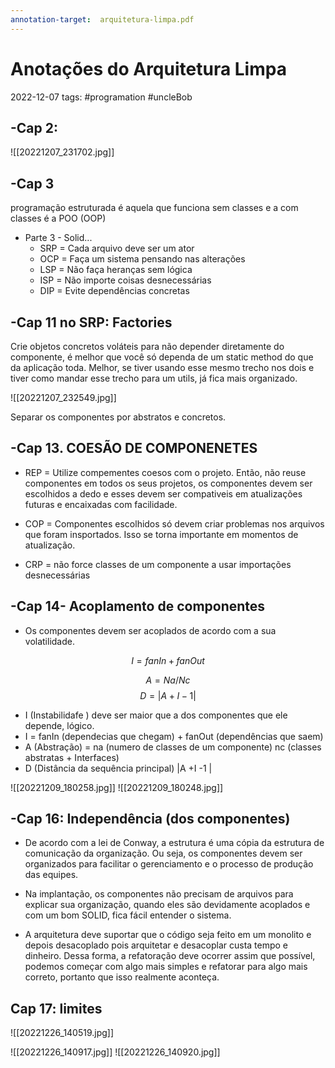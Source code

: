 ```yaml
---
annotation-target:  arquitetura-limpa.pdf
---
```

# Anotações do Arquitetura Limpa
2022-12-07
tags: #programation #uncleBob

## -Cap 2: 

![[20221207_231702.jpg]]

## -Cap 3
programação estruturada é aquela que funciona sem classes e a com classes é a POO (OOP) 

* Parte 3 - Solid...
    * SRP = Cada arquivo deve ser um ator
    * OCP = Faça um sistema pensando nas alterações
    * LSP = Não faça heranças sem lógica
    * ISP = Não importe coisas desnecessárias
    * DIP = Evite dependências concretas

## -Cap 11 no SRP: **Factories** 

Crie objetos concretos voláteis para não depender diretamente do componente, é melhor que você só dependa de um static method do que da aplicação toda. Melhor, se tiver usando esse mesmo trecho nos dois e tiver como mandar esse trecho para um utils, já fica mais organizado.

![[20221207_232549.jpg]]

Separar os componentes por abstratos e concretos.

## -Cap 13. COESÃO DE COMPONENETES

* REP = Utilize compementes coesos com o projeto. Então, não reuse componentes em todos os seus projetos, os componentes devem ser escolhidos a dedo e esses devem ser compativeis em atualizações futuras e encaixadas com facilidade.

* COP = Componentes escolhidos só devem criar problemas nos arquivos que foram insportados. Isso se torna importante em momentos de atualização.

* CRP = não force classes de um componente a usar importações desnecessárias
 

## -Cap 14- Acoplamento de componentes
 
* Os componentes devem ser acoplados de acordo com a sua volatilidade.

$$I = fanIn + fanOut$$

$$A = Na/Nc$$
$$D = |A + I -1|$$
* I (Instabilidafe ) deve ser maior que a dos componentes que ele depende, lógico.
* I = fanIn (dependecias que chegam) + fanOut (dependências que saem)
* A (Abstração) = na (numero de classes de um componente) nc (classes abstratas + Interfaces)
* D (Distância da sequência principal) |A +I -1 |

![[20221209_180258.jpg]]
![[20221209_180248.jpg]]

## -Cap 16: Independência (dos componentes)

* De acordo com a lei de Conway, a estrutura é uma cópia da estrutura de comunicação da organização. Ou seja, os componentes devem ser organizados para facilitar o gerenciamento e o processo de produção das equipes.

* Na implantação, os componentes não precisam de arquivos para explicar sua organização, quando eles são devidamente acoplados e com um bom SOLID, fica fácil entender o sistema.

* A arquitetura deve suportar que o código seja feito em um monolito e depois desacoplado pois arquitetar e desacoplar custa tempo e dinheiro. Dessa forma, a refatoração deve ocorrer assim que possível, podemos começar com algo mais simples e refatorar para algo mais correto, portanto que isso realmente aconteça.

## Cap 17: limites

![[20221226_140519.jpg]]

![[20221226_140917.jpg]]
![[20221226_140920.jpg]]

